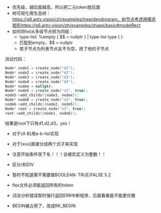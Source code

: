 - 优先级，越后面越高，所以把二元token放后面
- 树可视化用生态树：https://g6.antv.vision/zh/examples/tree/dendrogram，树节点考虑用模态矩形https://g6.antv.vision/zh/examples/shape/basic#modelRect
- 如何将list从多级节点转为同级：
  - type-list: %empty { $$ = nullptr } | type-list type {  }
  - 匹配到empty，$$ = nullptr
  - 若子节点为列表节点且不为空，抢了他的子节点

测试代码：

```cpp
Node* node1 = create_node("d1");
Node* node2 = create_node("d2");
Node* node3 = create_node("d3");
Node* node4 = create_node("d4");
Node* nodee = nullptr;
Node* node5 = create_node("n1", true);
node5->add_childs({node3, nodee});
Node* node6 = create_node("n2", true);
node6->add_childs({node2, node5});
Node* root = create_node("n3", true);
root->add_childs({node1, node6});
```

结果是root下只有d1,d2,d3，yes！

- 对于{A B}用a-b-list实现
- 对于[xxx]直接分成两个式子来实现


- 注意开始条件改下名！！！会被宏定义为整数！！

- 区分/和DIV

- 暂时不知道需不需要做BOOLEAN: TRUE/FALSE 5.2

- flex文件必须能返回所有的token

- 词法分析错误暂时强行返回ERR中断程序，后面看看能不能更优雅

- BEGIN被占用了，改成RK_BEGIN